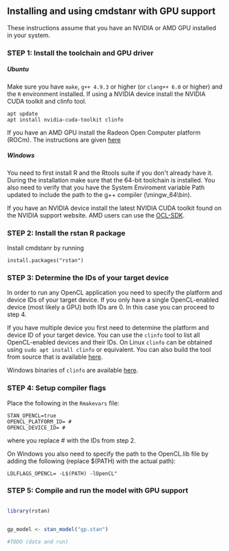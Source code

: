 ## Installing and using cmdstanr with GPU support

These instructions assume that you have an NVIDIA or AMD GPU installed in your system.

### STEP 1: Install the toolchain and GPU driver

##### Ubuntu

Make sure you have `make`, `g++ 4.9.3` or higher (or `clang++ 6.0` or higher) and the `R` environment installed.
If using a NVIDIA device install the NVIDIA CUDA toolkit and clinfo tool.

```
apt update
apt install nvidia-cuda-toolkit clinfo
```

If you have an AMD GPU install the Radeon Open Computer platform (ROCm). The instructions are given [here](https://rocm-documentation.readthedocs.io/en/latest/Installation_Guide/Installation-Guide.html)

##### Windows

You need to first install R and the Rtools suite if you don't already have it. During the installation make sure that the 64-bit toolchain is installed. You also need to verify that you have the System Enviroment variable Path updated to include the path to the g++ compiler (<Rtools installation path>\mingw_64\bin).

If you have an NVIDIA device install the latest NVIDIA CUDA toolkit found on the NVIDIA support website. AMD users can use the [OCL-SDK](https://github.com/GPUOpen-LibrariesAndSDKs/OCL-SDK/releases).

### STEP 2: Install the rstan R package

Install cmdstanr by running

```
install.packages("rstan")
```

### STEP 3: Determine the IDs of your target device

In order to run any OpenCL application you need to specify the platform and device IDs of your target device. If you only have a single OpenCL-enabled device (most likely a GPU) both IDs are 0. In this case you can proceed to step 4.

If you have multiple device you first need to determine the platform and device ID of your target device. You can use the `clinfo` tool to list all OpenCL-enabled devices and their IDs. On Linux `clinfo` can be obtained using `sudo apt install clinfo` or equivalent. You can also build the tool from source that is available [here](https://github.com/Oblomov/clinfo).

Windows binaries of `clinfo` are available [here](https://github.com/Oblomov/clinfo#windows-support).

### STEP 4: Setup compiler flags

Place the following in the `Rmakevars` file:

```
STAN_OPENCL=true
OPENCL_PLATFORM_ID= #
OPENCL_DEVICE_ID= #
```
where you replace # with the IDs from step 2.

On Windows you also need to specify the path to the OpenCL.lib file by adding the following (replace $(PATH) with the actual path):

```
LDLFLAGS_OPENCL= -L$(PATH) -lOpenCL"
```

### STEP 5: Compile and run the model with GPU support

```R

library(rstan)


gp_model <- stan_model("gp.stan")

#TODO (data and run)

```
